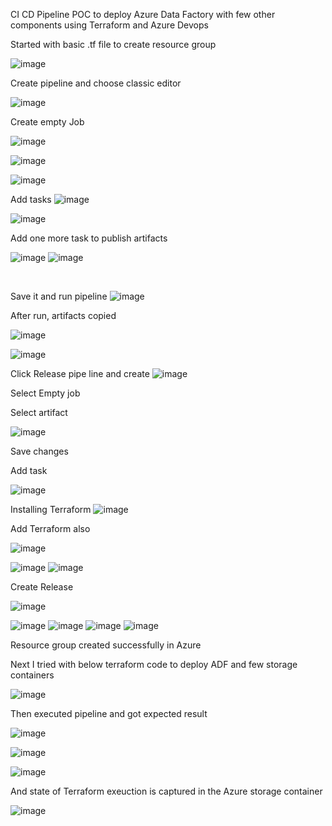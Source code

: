 CI CD Pipeline POC to deploy Azure Data Factory with few other components using Terraform and Azure Devops

Started with basic .tf file to create resource group

![image](https://github.com/user-attachments/assets/6ff6e201-bd80-464a-bcfd-4e050d230e2c)

 

Create pipeline and choose classic editor

![image](https://github.com/user-attachments/assets/bb08e7a6-ab4b-4fe1-b147-109d82de6e77)

 
Create empty Job

 ![image](https://github.com/user-attachments/assets/367d3f18-5e65-4979-85c1-cc6e2688225d)

 ![image](https://github.com/user-attachments/assets/f5df2706-4545-4577-aa42-f45e2a940930)

![image](https://github.com/user-attachments/assets/2420eba8-edaf-417d-a187-4b1bfb12b3d8)

 

Add tasks
![image](https://github.com/user-attachments/assets/aa899b47-4b0f-40ac-82af-f7c9d151acb8)

 
![image](https://github.com/user-attachments/assets/8a34fb72-3d6a-48ef-942a-68e65b7ff17b)

 

Add one more task to publish artifacts

 ![image](https://github.com/user-attachments/assets/616258f5-5e20-484f-a8cb-2a5530ce0dfc)
 ![image](https://github.com/user-attachments/assets/0915e7b1-bad9-42b4-a87b-896030767a10)

 
 

Save it and run pipeline
![image](https://github.com/user-attachments/assets/3088067a-e230-48c2-ae78-232b91c86090)

 

After run, artifacts copied 
 
![image](https://github.com/user-attachments/assets/b40a06d1-6c72-49bb-a84a-0ebbc1470b07)

 ![image](https://github.com/user-attachments/assets/53c2497f-1e60-4d7a-86dc-629df3511691)


Click Release pipe line and create
![image](https://github.com/user-attachments/assets/6029d6cd-1c15-4886-9a74-cd6643d52f34)

 
Select Empty job

Select artifact

 ![image](https://github.com/user-attachments/assets/12839c69-c7d6-41b4-aabe-e8fe54e7f10d)


Save changes

Add task

![image](https://github.com/user-attachments/assets/2d26574a-7730-4c7d-8244-ad20d37dfcb1)


 

Installing Terraform
 ![image](https://github.com/user-attachments/assets/50915718-b1fa-4806-b3e7-e533c829b976)


Add Terraform also
 
![image](https://github.com/user-attachments/assets/b3d6081d-2bd7-4df5-9d4d-6f0f391effae)

![image](https://github.com/user-attachments/assets/f222f831-de72-4975-bd18-2ddab69b276f)
![image](https://github.com/user-attachments/assets/ebaa82e4-fe52-46a7-b92a-b653918a05ab)

 

Create Release
 
 ![image](https://github.com/user-attachments/assets/4eea2ab6-630c-48e3-a990-08318bd0f36b)

![image](https://github.com/user-attachments/assets/3214e251-8e53-479c-84ee-a1e36a1cf30f)
![image](https://github.com/user-attachments/assets/f858362c-9b83-422b-ac00-3da9d531c858)
![image](https://github.com/user-attachments/assets/e9483a41-cefe-4a99-8e09-40d4b5c5cd64)
![image](https://github.com/user-attachments/assets/08c313de-c2ef-4353-9719-d643f7b647fa)




 
 


Resource group created successfully in Azure

Next I tried with below terraform code to deploy ADF and few storage containers

![image](https://github.com/user-attachments/assets/ef749611-accf-4f72-ac3a-1bc87ddfaa6f)

Then executed pipeline and got expected result

![image](https://github.com/user-attachments/assets/b0192256-2b20-41c1-a8cb-46dd5fa489a2)

![image](https://github.com/user-attachments/assets/317b13a3-84a8-4321-9229-1928cd52c662)

![image](https://github.com/user-attachments/assets/eef515ab-01fc-4e10-9dc2-bf06a93ad931)

And state of Terraform exeuction is captured in the Azure storage container

![image](https://github.com/user-attachments/assets/c65664e7-56b0-4ff1-a600-1d2030978241)






 
